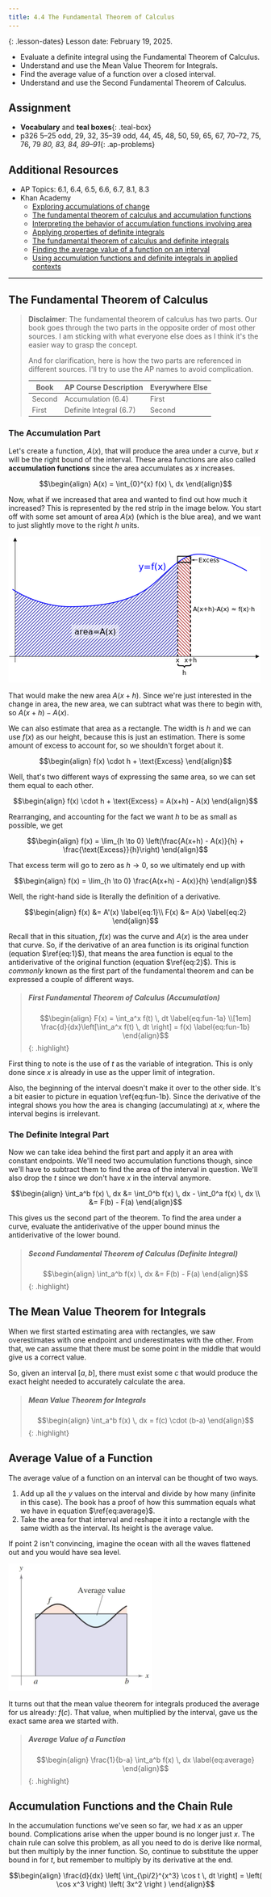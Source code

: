 ```yaml
---
title: 4.4 The Fundamental Theorem of Calculus
---
```


{: .lesson-dates}
Lesson date: February 19, 2025.

- Evaluate a definite integral using the Fundamental Theorem of Calculus.
- Understand and use the Mean Value Theorem for Integrals.
- Find the average value of a function over a closed interval.
- Understand and use the Second Fundamental Theorem of Calculus.

## Assignment

- **Vocabulary** and **teal boxes**{: .teal-box}
- p326 5–25 odd, 29, 32, 35–39 odd, 44, 45, 48, 50, 59, 65, 67, 70–72, 75, 76, 79 *80, 83, 84, 89–91*{: .ap-problems}

## Additional Resources

- AP Topics: 6.1, 6.4, 6.5, 6.6, 6.7, 8.1, 8.3
- Khan Academy
  - [Exploring accumulations of change](https://www.khanacademy.org/math/ap-calculus-ab/ab-integration-new/ab-6-1/v/introduction-to-integral-calculus)
  - [The fundamental theorem of calculus and accumulation functions](https://www.khanacademy.org/math/ap-calculus-ab/ab-integration-new/ab-6-4/v/fundamental-theorem-of-calculus)
  - [Interpreting the behavior of accumulation functions involving area](https://www.khanacademy.org/math/ap-calculus-ab/ab-integration-new/ab-6-5/v/interpreting-behavior-of-antiderivative)
  - [Applying properties of definite integrals](https://www.khanacademy.org/math/ap-calculus-ab/ab-integration-new/ab-6-6/v/negative-definite-integrals)
  - [The fundamental theorem of calculus and definite integrals](https://www.khanacademy.org/math/ap-calculus-ab/ab-integration-new/ab-6-7/v/connecting-the-first-and-second-fundamental-theorems-of-calculus)
  - [Finding the average value of a function on an interval](https://www.khanacademy.org/math/ap-calculus-ab/ab-applications-of-integration-new/ab-8-1/v/average-function-value-closed-interval)
  - [Using accumulation functions and definite integrals in applied contexts](https://www.khanacademy.org/math/ap-calculus-ab/ab-applications-of-integration-new/ab-8-3/v/area-under-rate-net-change)

---

## The Fundamental Theorem of Calculus

> **Disclaimer**: The fundamental theorem of calculus has two parts. Our book goes through the two parts in the opposite order of most other sources. I am sticking with what everyone else does as I think it's the easier way to grasp the concept.
>
> And for clarification, here is how the two parts are referenced in different sources. I'll try to use the AP names to avoid complication.
>
> | Book   | AP Course Description   | Everywhere Else |
> | ------ | ----------------------- | --------------- |
> | Second | Accumulation (6.4)      | First           |
> | First  | Definite Integral (6.7) | Second          |

### The Accumulation Part

Let's create a function, $A(x)$, that will produce the area under a curve, but $x$ will be the right bound of the interval. These area functions are also called **accumulation functions** since the area accumulates as $x$ increases.

$$\begin{align}
A(x) = \int_{0}^{x} f(x) \, dx
\end{align}$$

Now, what if we increased that area and wanted to find out how much it increased? This is represented by the red strip in the image below. You start off with some set amount of area $A(x)$ (which is the blue area), and we want to just slightly move to the right $h$ units.

![Geometric representation of the FTC from Wikipedia](../img/4.4-figure-1.png)

That would make the new area $A(x+h)$. Since we're just interested in the change in area, the new area, we can subtract what was there to begin with, so $A(x+h) - A(x)$.

We can also estimate that area as a rectangle. The width is $h$ and we can use $f(x)$ as our height, because this is just an estimation. There is some amount of excess to account for, so we shouldn't forget about it.

$$\begin{align}
f(x) \cdot h + \text{Excess}
\end{align}$$

Well, that's two different ways of expressing the same area, so we can set them equal to each other.

$$\begin{align}
f(x) \cdot h + \text{Excess} = A(x+h) - A(x)
\end{align}$$

Rearranging, and accounting for the fact we want $h$ to be as small as possible, we get

$$\begin{align}
f(x) = \lim_{h \to 0} \left(\frac{A(x+h) - A(x)}{h} + \frac{\text{Excess}}{h}\right)
\end{align}$$

That excess term will go to zero as $h \to 0$, so we ultimately end up with

$$\begin{align}
f(x) = \lim_{h \to 0} \frac{A(x+h) - A(x)}{h}
\end{align}$$

Well, the right-hand side is literally the definition of a derivative.

$$\begin{align}
f(x) &= A'(x) \label{eq:1}\\
F(x) &= A(x) \label{eq:2}
\end{align}$$

Recall that in this situation, $f(x)$ was the curve and $A(x)$ is the area under that curve. So, if the derivative of an area function is its original function (equation $\ref{eq:1}$), that means the area function is equal to the antiderivative of the original function (equation $\ref{eq:2}$). This is *commonly* known as the first part of the fundamental theorem and can be expressed a couple of different ways.

> ##### First Fundamental Theorem of Calculus (Accumulation)
>
> $$\begin{align}
> F(x) = \int_a^x f(t) \, dt \label{eq:fun-1a} \\[1em]
> \frac{d}{dx}\left[\int_a^x f(t) \, dt \right] = f(x) \label{eq:fun-1b}
> \end{align}$$
{: .highlight}

First thing to note is the use of $t$ as the variable of integration. This is only done since $x$ is already in use as the upper limit of integration.

Also, the beginning of the interval doesn't make it over to the other side. It's a bit easier to picture in equation \ref{eq:fun-1b}. Since the derivative of the integral shows you how the area is changing (accumulating) at $x$, where the interval begins is irrelevant.

### The Definite Integral Part

Now we can take idea behind the first part and apply it an area with constant endpoints. We'll need two accumulation functions though, since we'll have to subtract them to find the area of the interval in question. We'll also drop the $t$ since we don't have $x$ in the interval anymore.

$$\begin{align}
\int_a^b f(x) \, dx &= \int_0^b f(x) \, dx - \int_0^a f(x) \, dx \\
                    &= F(b) - F(a)
\end{align}$$

This gives us the second part of the theorem. To find the area under a curve, evaluate the antiderivative of the upper bound minus the antiderivative of the lower bound.

> ##### Second Fundamental Theorem of Calculus (Definite Integral)
>
> $$\begin{align}
> \int_a^b f(x) \, dx &= F(b) - F(a)
> \end{align}$$
{: .highlight}

## The Mean Value Theorem for Integrals

When we first started estimating area with rectangles, we saw overestimates with one endpoint and underestimates with the other. From that, we can assume that there must be some point in the middle that would give us a correct value.

So, given an interval $[a,b]$, there must exist some $c$ that would produce the exact height needed to accurately calculate the area.

> ##### Mean Value Theorem for Integrals
>
> $$\begin{align}
> \int_a^b f(x) \, dx = f(c) \cdot (b-a)
> \end{align}$$
{: .highlight}

## Average Value of a Function

The average value of a function on an interval can be thought of two ways.

1. Add up all the $y$ values on the interval and divide by how many (infinite in this case). The book has a proof of how this summation equals what we have in equation $\ref{eq:average}$.
2. Take the area for that interval and reshape it into a rectangle with the same width as the interval. Its height is the average value.

If point 2 isn't convincing, imagine the ocean with all the waves flattened out and you would have sea level.

![Average of a function on an interval](../img/4.4-average.png)

It turns out that the mean value theorem for integrals produced the average for us already: $f(c)$. That value, when multiplied by the interval, gave us the exact same area we started with.

> ##### Average Value of a Function
>
> $$\begin{align}
> \frac{1}{b-a} \int_a^b f(x) \, dx \label{eq:average}
> \end{align}$$
{: .highlight}

## Accumulation Functions and the Chain Rule

In the accumulation functions we've seen so far, we had $x$ as an upper bound. Complications arise when the upper bound is no longer just $x$. The chain rule can solve this problem, as all you need to do is derive like normal, but then multiply by the inner function. So, continue to substitute the upper bound in for $t$, but remember to multiply by its derivative at the end.

$$\begin{align}
\frac{d}{dx} \left[ \int_{\pi/2}^{x^3} \cos t \, dt \right] = \left( \cos x^3 \right) \left( 3x^2 \right )
\end{align}$$

